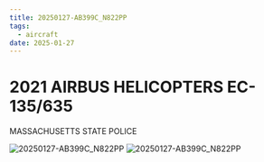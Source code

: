 ```yaml
---
title: 20250127-AB399C_N822PP
tags:
  - aircraft
date: 2025-01-27
---
```


# 2021 AIRBUS HELICOPTERS EC-135/635

MASSACHUSETTS STATE POLICE

![20250127-AB399C_N822PP](/aircraft/20250127-AB399C_N822PP_0.jpg)
![20250127-AB399C_N822PP](/aircraft/20250127-AB399C_N822PP_1.jpg)